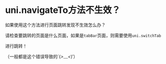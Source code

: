 # uni.navigateTo方法不生效？

如果使用这个方法进行页面跳转发现不生效怎么办？

请检查要跳转的页面是什么页面，如果是`tabBar`页面，则需要使用`uni.switchTab`

进行跳转！

（一般都是这个错误导致的`(*>﹏<*)′）